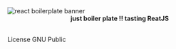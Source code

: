 <img src="https://facebook.github.io/react/img/logo.svg" alt="react boilerplate banner" align="center" />

<br />

<div align="center"><strong>just boiler plate !! tasting ReatJS</strong></div>

<br />



License GNU Public
